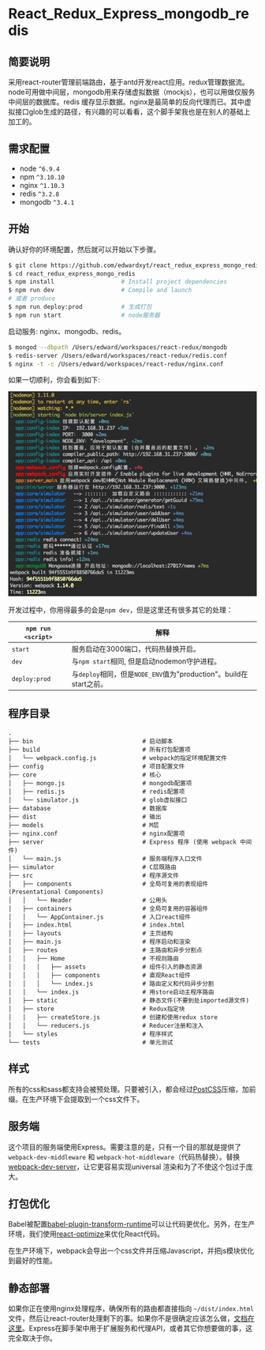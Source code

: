 # React_Redux_Express_mongodb_redis

## 简要说明
采用react-router管理前端路由，基于antd开发react应用。redux管理数据流。node可用做中间层，mongodb用来存储虚拟数据（mockjs），也可以用做仅服务中间层的数据库。redis 缓存显示数据。nginx是最简单的反向代理而已。其中虚拟接口glob生成的路径，有兴趣的可以看看，这个脚手架我也是在别人的基础上加工的。


## 需求配置
* node `^6.9.4`
* npm `^3.10.10`
* nginx `^1.10.3`
* redis `^3.2.8`
* mongodb `^3.4.1`

## 开始

确认好你的环境配置，然后就可以开始以下步骤。

```bash
$ git clone https://github.com/edwardxyt/react_redux_express_mongo_redis.git
$ cd react_redux_express_mongo_redis
$ npm install                   # Install project dependencies
$ npm run dev                   # Compile and launch
# 或者 produce
$ npm run deploy:prod           # 生成打包
$ npm run start                 # node服务器
```

启动服务: nginx、mongodb、redis。
```bash
$ mongod --dbpath /Users/edward/workspaces/react-redux/mongodb
$ redis-server /Users/edward/workspaces/react-redux/redis.conf
$ nginx -t -c /Users/edward/workspaces/react-redux/nginx.conf
```

如果一切顺利，你会看到如下:

<img src="https://github.com/edwardxyt/react_redux_express_mongo_redis/blob/master/README.png?raw=true" />

开发过程中，你用得最多的会是`npm dev`，但是这里还有很多其它的处理：

|`npm run <script>`|解释|
|------------------|-----------|
|`start`|服务启动在3000端口，代码热替换开启。|
|`dev`|与`npm start`相同, 但是启动nodemon守护进程。|
|`deploy:prod`|与`deploy`相同，但是`NODE_ENV`值为"production"。build在start之前。|

## 程序目录

```
.
├── bin                               # 启动脚本
├── build                             # 所有打包配置项
│   └── webpack.config.js             # webpack的指定环境配置文件
├── config                            # 项目配置文件
├── core                              # 核心
│   ├── mongo.js                      # mongodb配置项
│   ├── redis.js                      # redis配置项
│   └── simulator.js                  # glob虚拟接口
├── database                          # 数据库
├── dist                              # 输出
├── models                            # M层
├── nginx.conf                        # nginx配置项
├── server                            # Express 程序 (使用 webpack 中间件)
│   └── main.js                       # 服务端程序入口文件
├── simulator                         # C层既路由
├── src                               # 程序源文件
│   ├── components                    # 全局可复用的表现组件(Presentational Components)
│   │   └── Header                    # 公用头
│   ├── containers                    # 全局可复用的容器组件
│   │   └── AppContainer.js           # 入口react组件
│   ├── index.html                    # index.html
│   ├── layouts                       # 主页结构
│   ├── main.js                       # 程序启动和渲染
│   ├── routes                        # 主路由和异步分割点
│   │   ├── Home                      # 不规则路由
│   │   │   ├── assets                # 组件引入的静态资源
│   │   │   ├── components            # 直观React组件
│   │   │   └── index.js              # 路由定义和代码异步分割
│   │   └── index.js                  # 用store启动主程序路由
│   ├── static                        # 静态文件(不要到处imported源文件)
│   ├── store                         # Redux指定块
│   │   ├── createStore.js            # 创建和使用redux store
│   │   └── reducers.js               # Reducer注册和注入
│   └── styles                        # 程序样式
└── tests                             # 单元测试
```

## 样式

所有的css和sass都支持会被预处理。只要被引入，都会经过[PostCSS](https://github.com/postcss/postcss)压缩，加前缀。在生产环境下会提取到一个css文件下。

## 服务端

这个项目的服务端使用Express。需要注意的是，只有一个目的那就是提供了`webpack-dev-middleware` 和 `webpack-hot-middleware`（代码热替换）。替换[webpack-dev-server](https://github.com/webpack/webpack-dev-server)，让它更容易实现universal 渲染和为了不使这个包过于庞大。

## 打包优化

Babel被配置[babel-plugin-transform-runtime](https://www.npmjs.com/package/babel-plugin-transform-runtime)可以让代码更优化。另外，在生产环境，我们使用[react-optimize](https://github.com/thejameskyle/babel-react-optimize)来优化React代码。

在生产环境下，webpack会导出一个css文件并压缩Javascript，并把js模块优化到最好的性能。

## 静态部署

如果你正在使用nginx处理程序，确保所有的路由都直接指向 `~/dist/index.html` 文件，然后让react-router处理剩下的事。如果你不是很确定应该怎么做，[文档在这里](https://github.com/reactjs/react-router/blob/master/docs/guides/Histories.md#configuring-your-server)。Express在脚手架中用于扩展服务和代理API，或者其它你想要做的事，这完全取决于你。
